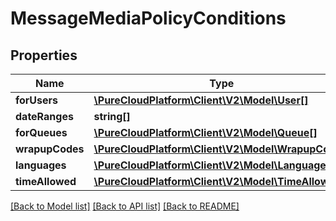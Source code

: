 # MessageMediaPolicyConditions

## Properties
Name | Type | Description | Notes
------------ | ------------- | ------------- | -------------
**forUsers** | [**\PureCloudPlatform\Client\V2\Model\User[]**](User.md) |  | [optional] 
**dateRanges** | **string[]** |  | [optional] 
**forQueues** | [**\PureCloudPlatform\Client\V2\Model\Queue[]**](Queue.md) |  | [optional] 
**wrapupCodes** | [**\PureCloudPlatform\Client\V2\Model\WrapupCode[]**](WrapupCode.md) |  | [optional] 
**languages** | [**\PureCloudPlatform\Client\V2\Model\Language[]**](Language.md) |  | [optional] 
**timeAllowed** | [**\PureCloudPlatform\Client\V2\Model\TimeAllowed**](TimeAllowed.md) |  | [optional] 

[[Back to Model list]](../README.md#documentation-for-models) [[Back to API list]](../README.md#documentation-for-api-endpoints) [[Back to README]](../README.md)


